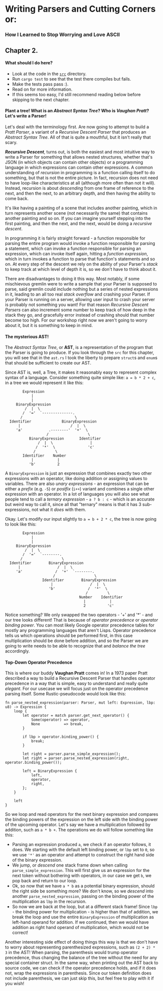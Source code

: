 # Writing Parsers and Cutting Corners or:

### How I Learned to Stop Worrying and Love ASCII

## Chapter 2.

#### What should I do here?

* Look at the code in the [`src`](src) directory.
* Run `cargo test` to see that the test there compiles but fails.
* Make the tests pass pass :).
* Read on for more information.
* If this seems too easy, I'd still recommend reading below before skipping to the next chapter.

#### Plant a tree! What is an *Abstract Syntax Tree*? Who is *Vaughan Pratt*? Let's write a Parser!

Let's deal with the terminology first. Are now going to attempt to build a *Pratt Parser*, a variant of a *Recursive Descent Parser* that produces an *Abstract Syntax Tree*. All of that is quite a mouthful, but it isn't really that scary.

**_Recursive Descent_**, turns out, is both the easiest and most intuitive way to write a Parser for something that allows nested structures, whether that's JSON (in which objects can contain other objects) or a programming language in which expressions can contain other expressions. A common understanding of *recursion* in programming is a function calling itself to do something, but that is not the entire picture. In fact, recursion does not need to have loop-like characteristics at all (although more often than not it will). Instead, recursion is about *descending* from one frame of reference to the next, and then the next, to an arbitrary depth, and then having the ability to come back.

It's like having a painting of a scene that includes another painting, which in turn represents another scene (not necessarily the same) that contains another painting and so on. If you can imagine yourself stepping into the first painting, and then the next, and the next, would be doing a *recursive descent*.

In programming it is fairly straight forward - a function responsible for parsing the entire program would invoke a function responsible for parsing a statement, which can invoke a function responsible for parsing an expression, which can invoke itself again, hitting a *function expression*, which in turn invokes a function to parse that function's statements and so on. At every step of the descent we rely on the ability of your Parser's *stack* to keep track at which level of depth it is, so we don't have to think about it.

There are disadvantages to doing it this way. Most notably, if some mischievous gremlin were to write a sample that your Parser is supposed to parse, said gremlin could include nothing but a series of nested expressions in it, leading to an all too real *stack overflow* and crashing your Parser. If your Parser is running on a server, allowing user input to crash your server is probably not something you want! For that reason *Recursive Descent Parsers* can also increment some number to keep track of how deep in the stack they go, and gracefully error instead of crashing should that number become too high. For our workshop right now we aren't going to worry about it, but it is something to keep in mind.

#### The mysterious AST!

The *Abstract Syntax Tree*, or **AST**, is a representation of the program that the Parser is going to produce. If you look through the `src` for this chapter, you will see that in the `ast.rs` I took the liberty to prepare `struct`s and `enum`s that should be sufficient to create our AST.

 Since AST is, well, a Tree, it makes it reasonably easy to represent complex syntax of a language. Consider something quite simple like: `a = b * 2 + c`, in a tree we would represent it like this:

```
        Expression
            |
            |
     BinaryExpression
         /  |  \
        /  '='  `--------------.
       /                        \
  Identifier              BinaryExpression
      |                       /  |  \
     'a'            .--------'  '+'  \
                   /                  \
           BinaryExpression       Identifier
               /  |  \                 |
              /  '*'  \               'c'
             /         \
        Identifier    Number
            |           |
           'b'          2
```

A `BinaryExpression` is just an expression that combines exactly two other expressions with an operator, like doing addition or assigning values to variables. There are also *unary expressions* - an expression that can be either a *prefix* (e.g. `-5`) or *postfix* (`i++`) variant and combines a single other expression with an operator. In a lot of languages you will also see what people tend to call a *ternary expression* - `a ? b : c` - which is an accurate but weird way to call it, since all that "ternary" means is that it has 3 sub-expressions, not what it *does* with them.

Okay. Let's modify our input slightly to `a = b + 2 * c`, the tree is now going to look like this:

```
        Expression
            |
            |
     BinaryExpression
         /  |  \
        /  '='  `--------.
       /                  \
  Identifier        BinaryExpression
      |                 /  |  \
     'a'               /  '+'  `--------.
                      /                  \
                 Identifier        BinaryExpression
                     |                 /  |  \
                    'b'               /  '*'  \
                                     /         \
                                  Number    Identifier
                                    |           |
                                    2          'c'
```

Notice something? We only swapped the two operators - '+' and '\*' - and our tree looks different! That is because of *operator precedence* or *operator binding power*. You can most likely Google operator precedence tables for mostly any programming languages that aren't Lisps. Operator precedence tells us which operations should be performed first, in this case multiplication should be done before addition, and so the Parser we are going to write needs to be able to recognize that and *balance the tree* accordingly.

#### Top-Down Operator Precedence

This is where our buddy **Vaughan Pratt** comes in! In a 1973 paper Pratt described a way to build a Recursive Descent Parser that handles operator precedence in a way that is simple, easy to understand and really quite *elegant*. For our usecase we will focus just on the operator precedence parsing itself. Some Rustic-pseudocode would look like this:

```
fn parse_nested_expression(parser: Parser, mut left: Expression, lbp: u8) -> Expression {
    loop {
        let operator = match parser.get_next_operator() {
            Some(operator) => operator,
            None           => break,
        }

        if lbp > operator.binding_power() {
            break;
        }

        let right = parser.parse_simple_expression();
        let right = parser.parse_nested_expression(right, operator.binding_power());

        left = BinaryExpression {
            left,
            operator,
            right,
        };
    }

    left
}
```

So we loop and read operators for the next binary expression and compares the binding powers of the expression on the left side with the binding power of the upcoming operator. Let's say we have a multiplication followed by addition, such as `a * b +`. The operations we do will follow something like this:

* Parsing an expression produced `a`, we check if an operator follows, it does. We starting with the default left binding power, or `lbp` set to `0`, so we use `'*'` as an operator and attempt to construct the right hand side of the binary expression.
* We jump, or *descend* one stack frame down when calling `parse_simple_expression`. This will first give us an expression for the next token without bothering with operators, in our case we get `b`, we pop back and return to our loop.
* Ok, so now that we have `a * b` as a potential binary expression, should the right side be something more? We don't know, so we *descend* into another `parse_nested_expression`, passing on the binding power of the multiplication as `lbp` in the recursion.
* So now we are back at the loop, but at a different stack frame! Since `lbp` - the binding power for multiplication - is higher than that of addition, we break the loop and use the entire `BinaryExpression` of multiplication as left-hand operand for addition. If we continued, then we would have addition as right hand operand of multiplication, which would not be correct!

Another interesting side effect of doing things this way is that we don't have to worry about representing parenthesized expressions, such as `(2 + 2) * 3` in the AST! When parsing, the parenthesis would trump operator precedence, thus changing the balance of the tree without the need for any special container struct. In the same way, when printing out the AST back to source code, we can check if the operator precedence holds, and if it does not, wrap the expressions in parenthesis. Since our token definition does not include parenthesis, we can just skip this, but feel free to play with it if you wish!

